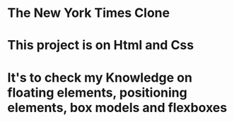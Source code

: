 # The New York Times Clone
# This project is on Html and Css
# It's to check my Knowledge on floating elements,  positioning elements, box models and flexboxes